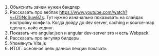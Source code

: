 1. Объяснить зачем нужен бандлер
2. Рассказать про вебпак https://www.youtube.com/watch?v=IZGNcSuwBZs. Тут нужно изначально показывать на слайдах настройку конфига. Когда дойду до dev server, caching и source-map сделать лайв кодинг.
3. Показать что angular.json и angular dev-server это и есть Webpack.
4. Рассказать про ангуляр билдеры.
5. Упомянуть Vite.js
6. ИТОГ: основная цель данной лекции показать 